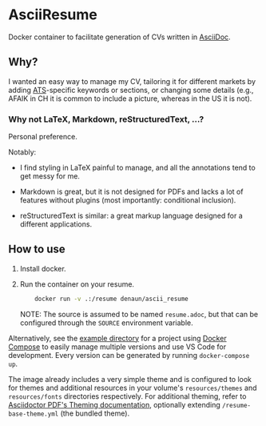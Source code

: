 # AsciiResume

Docker container to facilitate generation of CVs written in [AsciiDoc](http://asciidoc.org).

## Why?

I wanted an easy way to manage my CV, tailoring it for different markets by adding [ATS]-specific
keywords or sections, or changing some details (e.g., AFAIK in CH it is common to include a picture,
whereas in the US it is not).

[ATS]: https://en.wikipedia.org/wiki/Applicant_tracking_system

### Why not LaTeX, Markdown, reStructuredText, ...?

Personal preference.

Notably:

- I find styling in LaTeX painful to manage, and all the annotations tend to get messy for me.

- Markdown is great, but it is not designed for PDFs and lacks a lot of features without plugins
  (most importantly: conditional inclusion).

- reStructuredText is similar: a great markup language designed for a different applications.

## How to use

1. Install docker.
2. Run the container on your resume.

    ```sh
        docker run -v .:/resume denaun/ascii_resume
    ```

    NOTE: The source is assumed to be named `resume.adoc`, but that can be configured through the
    `SOURCE` environment variable.

Alternatively, see the [example directory](example) for a project using [Docker
Compose](https://docs.docker.com/compose) to easily manage multiple versions and use VS Code for
development. Every version can be generated by running `docker-compose up`.

The image already includes a very simple theme and is configured to look for themes and additional
resources in your volume's `resources/themes` and `resources/fonts` directories respectively. For
additional theming, refer to [Asciidoctor PDF's Theming
documentation](https://docs.asciidoctor.org/pdf-converter/latest/theme/), optionally extending
`/resume-base-theme.yml` (the bundled theme).
